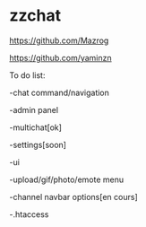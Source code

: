 # zzchat

https://github.com/Mazrog

https://github.com/yaminzn

To do list:

-chat command/navigation

-admin panel

-multichat[ok]

-settings[soon]

-ui

-upload/gif/photo/emote menu

-channel navbar options[en cours]

-.htaccess
